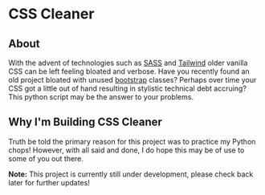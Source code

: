 # CSS Cleaner

## About 
With the advent of technologies such as [SASS](https://sass-lang.com/) and [Tailwind](https://tailwindcss.com/) older
vanilla CSS can be left feeling bloated and verbose. Have you recently found an old project
bloated with unused [bootstrap](https://getbootstrap.com/) classes? Perhaps over time
your CSS got a little out of hand resulting in stylistic technical debt accruing? This python script may be the
answer to your problems.

## Why I'm Building CSS Cleaner
Truth be told the primary reason for this project was to practice my Python chops! However, with all said and done,
I do hope this may be of use to some of you out there.

**Note:** This project is currently still under development, please check back later for further updates!
